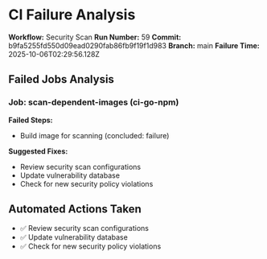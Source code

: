 # CI Failure Analysis

**Workflow:** Security Scan
**Run Number:** 59
**Commit:** b9fa5255fd550d09ead0290fab86fb9f19f1d983
**Branch:** main
**Failure Time:** 2025-10-06T02:29:56.128Z

## Failed Jobs Analysis

### Job: scan-dependent-images (ci-go-npm)
**Failed Steps:**
- Build image for scanning (concluded: failure)

**Suggested Fixes:**
- Review security scan configurations
- Update vulnerability database
- Check for new security policy violations

## Automated Actions Taken
- ✅ Review security scan configurations
- ✅ Update vulnerability database
- ✅ Check for new security policy violations
